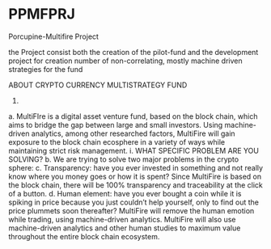 # PPMFPRJ
Porcupine-Multifire Project

the Project consist both the creation of the pilot-fund and the development project for creation number of non-correlating,  mostly machine driven strategies for the fund

ABOUT CRYPTO CURRENCY MULTISTRATEGY FUND <Pilot Fund>
1.	<general>
a.	MultiFIre is a digital asset venture fund, based on the block chain, which aims to bridge the gap between large and small investors.  Using machine-driven analytics, among other researched factors, MultiFire will gain exposure to the block chain ecosphere in a variety of ways while maintaining strict risk management.
i.	WHAT SPECIFIC PROBLEM ARE YOU SOLVING?
b.	We are trying to solve two major problems in the crypto sphere:
c.	Transparency: have you ever invested in something and not really know where you money goes or how it is spent?  Since MultiFire is based on the block chain, there will be 100% transparency and traceability at the click of a button.
d.	 Human element: have you ever bought a coin while it is spiking in price because you just couldn’t help yourself, only to find out the price plummets soon thereafter?  MultiFire will remove the human emotion while trading, using machine-driven analytics.  MultiFire will also use machine-driven analytics and other human studies to maximum value throughout the entire block chain ecosystem.
